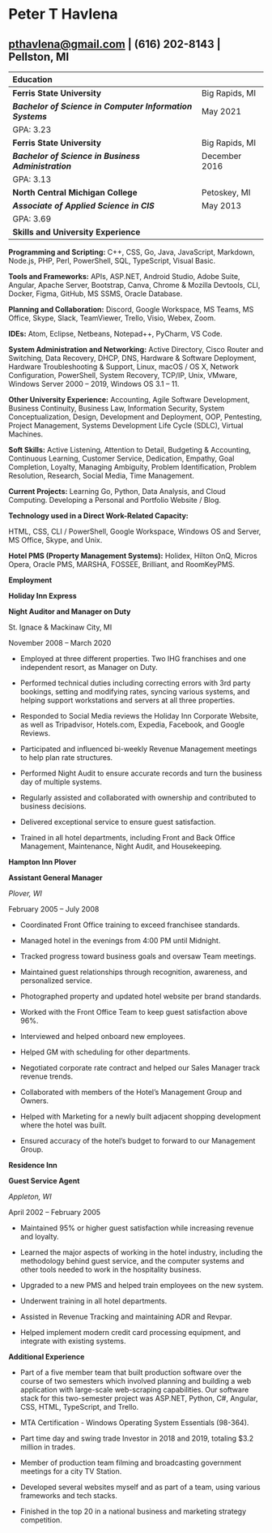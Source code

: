 # Peter T Havlena

## pthavlena@gmail.com | (616) 202-8143 | Pellston, MI



|**Education**||
| :- | :- |
|**Ferris State University**|Big Rapids, MI|
|***Bachelor of Science in Computer Information Systems***|May 2021|
|GPA: 3.23||
|**Ferris State University**|Big Rapids, MI|
|***Bachelor of Science in Business Administration***|December 2016|
|GPA: 3.13||
|**North Central Michigan College**|Petoskey, MI|
|***Associate of Applied Science in CIS***|May 2013|
|GPA: 3.69||
|**Skills and University Experience**||


**Programming and Scripting:** C++, CSS, Go, Java, JavaScript, Markdown, Node.js, PHP, Perl, PowerShell, SQL, TypeScript, Visual Basic.

**Tools and Frameworks:** APIs, ASP.NET, Android Studio, Adobe Suite, Angular, Apache Server, Bootstrap, Canva, Chrome & Mozilla Devtools, CLI, Docker, Figma, GitHub, MS SSMS, Oracle Database.

**Planning and Collaboration:** Discord, Google Workspace, MS Teams, MS Office, Skype, Slack, TeamViewer, Trello, Visio, Webex, Zoom.

**IDEs:** Atom, Eclipse, Netbeans, Notepad++, PyCharm, VS Code.

**System Administration and Networking:** Active Directory, Cisco Router and Switching, Data Recovery, DHCP, DNS, Hardware & Software Deployment, Hardware Troubleshooting & Support, Linux, macOS / OS X, Network Configuration, PowerShell, System Recovery, TCP/IP, Unix, VMware, Windows Server 2000 – 2019, Windows OS 3.1 – 11.

**Other University Experience:** Accounting, Agile Software Development, Business Continuity, Business Law, Information Security, System Conceptualization, Design, Development and Deployment, OOP, Pentesting, Project Management, Systems Development Life Cycle (SDLC), Virtual Machines.

**Soft Skills:** Active Listening, Attention to Detail, Budgeting & Accounting, Continuous Learning, Customer Service, Dedication, Empathy, Goal Completion, Loyalty, Managing Ambiguity, Problem Identification, Problem Resolution, Research, Social Media, Time Management.

**Current Projects:** Learning Go, Python, Data Analysis, and Cloud Computing. Developing a Personal and Portfolio Website / Blog.

**Technology used in a Direct Work-Related Capacity:**

HTML, CSS, CLI / PowerShell, Google Workspace, Windows OS and Server, MS Office, Skype, and Unix.

**Hotel PMS (Property Management Systems):** Holidex, Hilton OnQ, Micros Opera, Oracle PMS, MARSHA, FOSSEE, Brilliant, and RoomKeyPMS.

**Employment**


**Holiday Inn Express**

**Night Auditor and Manager on Duty**



St. Ignace & Mackinaw City, MI

November 2008 – March 2020


- Employed at three different properties. Two IHG franchises and one independent resort, as Manager on Duty.
- Performed technical duties including correcting errors with 3rd party bookings, setting and modifying rates, syncing various systems, and helping support workstations and servers at all three properties.
- Responded to Social Media reviews the Holiday Inn Corporate Website, as well as Tripadvisor, Hotels.com, Expedia, Facebook, and Google Reviews.
- Participated and influenced bi-weekly Revenue Management meetings to help plan rate structures.
- Performed Night Audit to ensure accurate records and turn the business day of multiple systems.
- Regularly assisted and collaborated with ownership and contributed to business decisions.
- Delivered exceptional service to ensure guest satisfaction.

- Trained in all hotel departments, including Front and Back Office Management, Maintenance, Night Audit, and Housekeeping.


**Hampton Inn Plover**

**Assistant General Manager**


*Plover, WI*

February 2005 – July 2008


- Coordinated Front Office training to exceed franchisee standards.
- Managed hotel in the evenings from 4:00 PM until Midnight.
- Tracked progress toward business goals and oversaw Team meetings.
- Maintained guest relationships through recognition, awareness, and personalized service.
- Photographed property and updated hotel website per brand standards.
- Worked with the Front Office Team to keep guest satisfaction above 96%.
- Interviewed and helped onboard new employees.
- Helped GM with scheduling for other departments.
- Negotiated corporate rate contract and helped our Sales Manager track revenue trends.
- Collaborated with members of the Hotel’s Management Group and Owners.

- Helped with Marketing for a newly built adjacent shopping development where the hotel was built.
- Ensured accuracy of the hotel’s budget to forward to our Management Group.


**Residence Inn**

**Guest Service Agent**


*Appleton, WI*

April 2002 – February 2005


- Maintained 95% or higher guest satisfaction while increasing revenue and loyalty.

- Learned the major aspects of working in the hotel industry, including the methodology behind guest service, and the computer systems and other tools needed to work in the hospitality business.

- Upgraded to a new PMS and helped train employees on the new system.
- Underwent training in all hotel departments.
- Assisted in Revenue Tracking and maintaining ADR and Revpar.
- Helped implement modern credit card processing equipment, and integrate with existing systems.

**Additional Experience**


- Part of a five member team that built production software over the course of two semesters which involved planning and building a web application with large-scale web-scraping capabilities. Our software stack for this two-semester project was ASP.NET, Python, C#, Angular, CSS, HTML, TypeScript, and Trello.
 - MTA Certification - Windows Operating System Essentials (98-364).

- Part time day and swing trade Investor in 2018 and 2019, totaling $3.2 million in trades.

- Member of production team filming and broadcasting government meetings for a city TV Station.
- Developed several websites myself and as part of a team, using various frameworks and tech stacks.
- Finished in the top 20 in a national business and marketing strategy competition.

